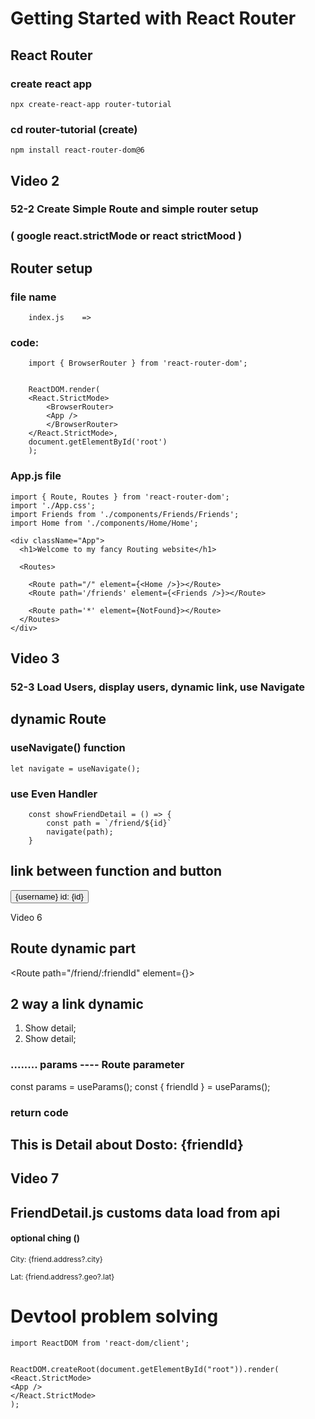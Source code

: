 # Getting Started with React Router

## React Router
### create react app
    npx create-react-app router-tutorial

### cd router-tutorial (create) 
    npm install react-router-dom@6

## Video 2
###    52-2 Create Simple Route and simple router setup

### ( google react.strictMode or react strictMood )


##   Router setup

### file name
        index.js    => 

### code:       
        import { BrowserRouter } from 'react-router-dom';
        
        
        ReactDOM.render(
        <React.StrictMode>
            <BrowserRouter>
            <App />
            </BrowserRouter>
        </React.StrictMode>,
        document.getElementById('root')
        );

### App.js  file

    import { Route, Routes } from 'react-router-dom';
    import './App.css';
    import Friends from './components/Friends/Friends';
    import Home from './components/Home/Home';
<!-- ---------------------------- -->

    <div className="App">
      <h1>Welcome to my fancy Routing website</h1>
      
<!-- every routes has a single route -->

      <Routes>
<!-------------- Route path = "path name"  element ={<component name/>}></Route> ------>
        <Route path="/" element={<Home />}></Route>
        <Route path='/friends' element={<Friends />}></Route>


<!-- -----this last position . when match not any link then this path work.  -->
        <Route path='*' element={NotFound}></Route>
      </Routes>
    </div>
 
## Video 3
### 52-3 Load Users, display users, dynamic link, use Navigate

## dynamic Route 

###  useNavigate() function
    let navigate = useNavigate();
 
### use Even Handler 
        const showFriendDetail = () => {
            const path = `/friend/${id}`
            navigate(path);
        }

## link between function and button 
<button onClick={showFriendDetail}>{username} id: {id}</button>




Video 6

##  Route dynamic part

<!--    path="/flexed-part/:dynamic-part" -->

   <Route path="/friend/:friendId" element={<FriendDetail></FriendDetail>}></Route>

## 2 way a link dynamic 

1.
   <Link to={'/friend/' + value}>Show detail</Link>;

2.
   <Link to={`/friend/${value}`}>Show detail</Link>;

### ........ params ----   Route parameter

  
   const params = useParams();
   const { friendId } = useParams();


### return code 
   <h2>This is Detail about Dosto: {friendId} </h2>

## Video 7

## FriendDetail.js customs data load from api
<!-- ----------- -->
#### optional ching ()

   <p><small>City: {friend.address?.city}</small></p>
    <p><small>Lat: {friend.address?.geo?.lat}</small></p>

<!-- ------------ -->





# Devtool problem solving

    import ReactDOM from 'react-dom/client';


    ReactDOM.createRoot(document.getElementById("root")).render(
    <React.StrictMode>
    <App />
    </React.StrictMode>
    );

